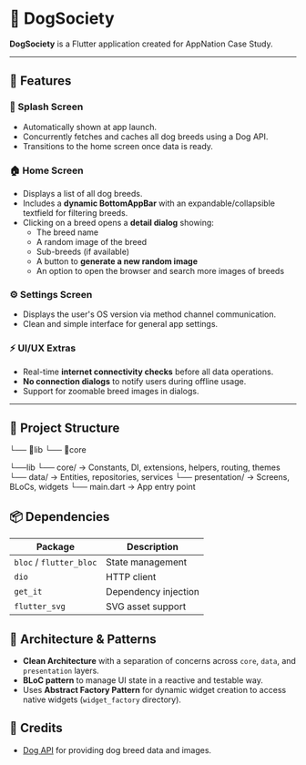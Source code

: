 # 🐶 DogSociety

**DogSociety** is a Flutter application created for AppNation Case Study.

---

## 📱 Features

### 🚀 Splash Screen
- Automatically shown at app launch.
- Concurrently fetches and caches all dog breeds using a Dog API.
- Transitions to the home screen once data is ready.

### 🏠 Home Screen
- Displays a list of all dog breeds.
- Includes a **dynamic BottomAppBar** with an expandable/collapsible textfield for filtering breeds.
- Clicking on a breed opens a **detail dialog** showing:
  - The breed name
  - A random image of the breed
  - Sub-breeds (if available)
  - A button to **generate a new random image**
  - An option to open the browser and search more images of breeds

### ⚙️ Settings Screen
- Displays the user's OS version via method channel communication.
- Clean and simple interface for general app settings.

### ⚡ UI/UX Extras
- Real-time **internet connectivity checks** before all data operations.
- **No connection dialogs** to notify users during offline usage.
- Support for zoomable breed images in dialogs.

---


## 🧱 Project Structure
└── 📁lib
    └── 📁core

└──lib
   └── core/ → Constants, DI, extensions, helpers, routing, themes
   └── data/ → Entities, repositories, services
   └── presentation/ → Screens, BLoCs, widgets
   └── main.dart → App entry point

## 📦 Dependencies

| Package                        | Description                        |
|-------------------------------|------------------------------------|
| `bloc` / `flutter_bloc`       | State management                   |
| `dio`                         | HTTP client                        |
| `get_it`                      | Dependency injection               |
| `flutter_svg`                 | SVG asset support                  |

## 🧠 Architecture & Patterns

- **Clean Architecture** with a separation of concerns across `core`, `data`, and `presentation` layers.
- **BLoC pattern** to manage UI state in a reactive and testable way.
- Uses **Abstract Factory Pattern** for dynamic widget creation to access native widgets (`widget_factory` directory).

## 🐾 Credits

- [Dog API](https://dog.ceo/dog-api/) for providing dog breed data and images.